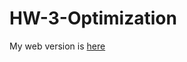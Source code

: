 # HW-3-Optimization

My web version is [here](https://dacss-690c-spring-2025.github.io/HW-3-Optimization/index.html)
